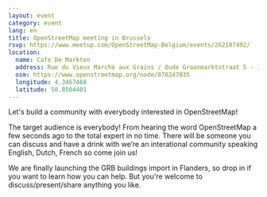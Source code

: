 ```yaml
---
layout: event
category: event
lang: en
title: OpenStreetMap meeting in Brussels
rsvp: https://www.meetup.com/OpenStreetMap-Belgium/events/262197492/
location:
  name: Cafe De Markten
  address: Rue du Vieux Marché aux Grains / Oude Graanmarktstraat 5 - 1000 Brussels
  osm: https://www.openstreetmap.org/node/870247035
  longitude: 4.3467468
  latitude: 50.8504401
---
```


Let's build a community with everybody interested in OpenStreetMap!

The target audience is everybody! From hearing the word OpenStreetMap a few seconds ago to the total expert in no time. There will be someone you can discuss and have a drink with we’re an interational community speaking English, Dutch, French so come join us!

We are finally launching the GRB buildings import in Flanders, so drop in if you want to learn how you can help. But you're welcome to discuss/present/share anything you like.
